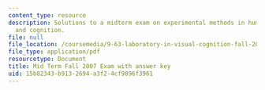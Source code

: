 ```yaml
---
content_type: resource
description: Solutions to a midterm exam on experimental methods in human perception
  and cognition.
file: null
file_location: /coursemedia/9-63-laboratory-in-visual-cognition-fall-2009/15b82343b9132694a3f24cf9896f3961_MIT9_63F09_exam01.pdf
file_type: application/pdf
resourcetype: Document
title: Mid Term Fall 2007 Exam with answer key
uid: 15b82343-b913-2694-a3f2-4cf9896f3961
---
```

